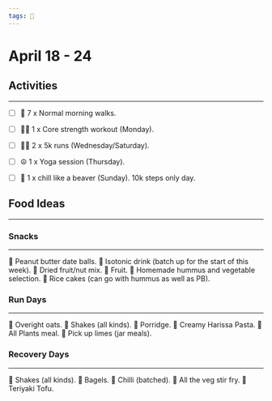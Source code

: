 ```yaml
---
tags: 📆
---
```


# April 18 - 24


## Activities
---

- [ ] 🚶 7 x Normal morning walks.
- [ ] 🏋‍♀ 1 x Core strength workout (Monday).
- [ ] 🏃‍♀ 2 x 5k runs (Wednesday/Saturday).
- [ ]  ☮ 1 x Yoga session (Thursday).
- [ ]  🦫 1 x chill like a beaver (Sunday). 10k steps only day.


## Food Ideas
---

### Snacks
---

🔸 Peanut butter date balls.
🔸 Isotonic drink (batch up for the start of this week).
🔸 Dried fruit/nut mix.
🔸 Fruit.
🔸 Homemade hummus and vegetable selection.
🔸 Rice cakes (can go with hummus as well as PB).


### Run Days
---

🔸 Overight oats.
🔸 Shakes (all kinds).
🔸 Porridge.
🔸 Creamy Harissa Pasta.
🔸 All Plants meal.
🔸 Pick up limes (jar meals).


### Recovery Days
---

🔸 Shakes (all kinds).
🔸 Bagels.
🔸 Chilli (batched).
🔸 All the veg stir fry.
🔸 Teriyaki Tofu.
